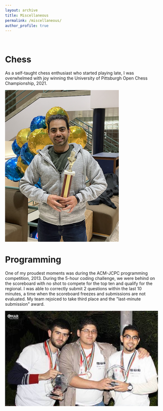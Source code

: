 ```yaml
---
layout: archive
title: Miscellaneous
permalink: /miscellaneous/
author_profile: true
---
```


<br/>

# Chess
As a self-taught chess enthusiast who started playing late, I was overwhelmed with joy winning the University of Pittsburgh Open Chess Championship, 2021. 

<img src="/images/chess_win.png">

<br/>

# Programming
One of my proudest moments was during the ACM-JCPC programming competition, 2013. During the 5-hour coding challenge, we were behind on the scoreboard with no shot to compete for the top ten and qualify for the regional. I was able to correctly submit 2 questions within the last 10 minutes, a time when the scoreboard freezes and submissions are not evaluated. My team rejoiced to take third place and the "last-minute submission" award.

<img src="/images/ACM.jpeg">